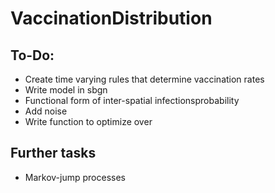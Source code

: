# VaccinationDistribution


## To-Do:

- Create time varying rules that determine vaccination rates
- Write model in sbgn
- Functional form of inter-spatial infectionsprobability 
- Add noise
- Write function to optimize over



## Further tasks 

- Markov-jump processes 
